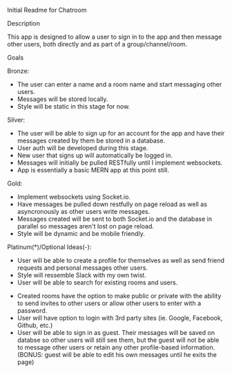 Initial Readme for Chatroom

Description

This app is designed to allow a user to sign in to the app and then message other users, both directly and as part of a group/channel/room.

Goals

Bronze:
-   The user can enter a name and a room name and start messaging other users. 
-   Messages will be stored locally.
-   Style will be static in this stage for now.

Silver:
-   The user will be able to sign up for an account for the app and have their messages created by them be stored in a database.
-   User auth will be developed during this stage.
-   New user that signs up will automatically be logged in.
-   Messages will initially be pulled RESTfully until I implement websockets. 
-   App is essentially a basic MERN app at this point still.

Gold:
-   Implement websockets using Socket.io.
-   Have messages be pulled down restfully on page reload as well as asyncronously as other users write messages.
-   Messages created will be sent to both Socket.io and the database in parallel so messages aren't lost on page reload.
-   Style will be dynamic and be mobile friendly.

Platinum(*)/Optional Ideas(-):
*   User will be able to create a profile for themselves as well as send friend requests and personal messages other users.
*   Style will ressemble Slack with my own twist.
*   User will be able to search for existing rooms and users.
-   Created rooms have the option to make public or private with the ability to send invites to other users or allow other users to enter with a password.
-   User will have option to login with 3rd party sites (ie. Google, Facebook, Github, etc.)
-   User will be able to sign in as guest. Their messages will be saved on databse so other users will still see them, but the guest will not be able to message other users or retain any other profile-based information. (BONUS: guest will be able to edit his own messages until he exits the page)

